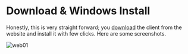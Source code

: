 # Download & Windows Install

Honestly, this is very straight forward; you [download](https://foldingathome.org/start-folding/) the client from the website and install it with few clicks. Here are some screenshots. 

![web01](github.com/likamrat/foldingathome/img/Windows/website01.png)